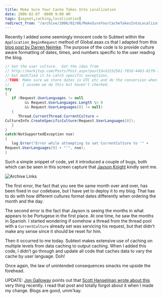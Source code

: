 ```yaml
---
title: Make Sure Your Cache Takes Into Localization
date: 2006-02-07 -0800 9:00 AM
tags: [aspnet,caching,localization]
redirect_from: "/archive/2006/02/06/MakeSureYourCacheTakesIntoLocalization.aspx/"
---
```


Recently I added some seemingly innocent code to Subtext within the `Application_BeginRequest` method of Global.asax.cs that I adapted from this [blog post by Darren Neimke](http://markitup.com/Posts/Post.aspx?postId=52252561-f83d-4463-82f0-769fce82fd82 "Displaying dates and times in a local users time zone").
The purpose of the code is to provide culture aware formatting of dates,
times, and numbers specific to the user reading the blog.

```csharp
// Set the user culture.  Got the idea from
// http://markitup.com/Posts/Post.aspx?postId=52252561-f83d-4463-82f0-769fce82fd82
// but modified it to catch specific exceptions.
//TODO: Make sure we store dates in UTC etc and do the conversion when we pull them.
//      I assume we do this but haven't checked.
try
{
   if (Request.UserLanguages != null
         && Request.UserLanguages.Length \> 0
         && Request.UserLanguages[0] != null)
   {
      Thread.CurrentThread.CurrentCulture =
CultureInfo.CreateSpecificCulture(Request.UserLanguages[0]);
   }
}
catch(NotSupportedException nse)
{
   log.Error("Error while attempting to set CurrentCulture to '" +
Request.UserLanguages[0] + "'", nse);
}
```

Such a simple snippet of code, yet it introduced a couple of bugs, both which can be seen in this screen capture that [Jayson Knight](http://jaysonknight.com/blog/ "Jayson Knight's Blog") kindly sent me.

![Archive Links](https://haacked.com/images/AchiveLinksCapture.Jpg)

The first error, the fact that you see the same month over and over, has
been fixed in our codebase, but I have yet to deploy it to my blog. That
has to do with how different cultures format dates differently when
ordering the month and the day.

The second error is the fact that Jayson is seeing the months in what
appears to be Portugese in the first place. At one time, he saw the
months in Spanish. I started wondering if somehow a thread from the
thread pool with a `CurrentCulture` already set was servicing his
request, but that didn't make any sense since it should be reset for
him.

Then it occurred to me today. Subtext makes extensive use of caching on
multiple levels from data caching to output caching. When I added this
code, I didn’t go through and update all code that caches data to vary
the cache by user language. Doh!

Once again, the law of unintended consequences smacks me upside the
forehead.

UPDATE: [Jon
Galloway](http://weblogs.asp.net/jgalloway/ "Jon Galloway's Blog")
points out that [Scott Hanselman wrote about
this](http://www.hanselman.com/blog/CachingInASPNETVaryByParamMayNeedVaryByHeader.aspx "Cache Vary by param")
very thing recently. I read that post and totally forgot about it when I
made my change. Blogs are good, umm'kay.
